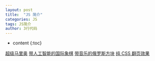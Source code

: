 ```yaml
---
layout: post
title:  "JS 简介"
categories: JS
tags: JS简介
author: 3行代码
---
```


* content
{:toc}



[超级马里奥](http://js1k.com/2010-first/demo/635)
[带人工智能的国际象棋](http://js1k.com/2010-first/demo/750)
[带音乐的俄罗斯方块](http://js1k.com/2010-first/demo/730)
[纯 CSS 翻页效果](http://www.romancortes.com/ficheros/page-flip.html)
[](http://www.csdn.net/article/2012-02-09/311621)
```

```








